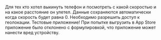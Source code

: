 Для тех кто хотел выкинуть телефон и посмотреть с какой скоростью и на какое расстояние он улетел. Данные сохраняются автоматически когда скорость будет равна 0.
Необходимо разрешить доступ к геолокации. Тестовые приложение!
При попытке выгрузить в App Store приложение было отклонено с формулировкой, что приложение может нанести вред устройству.

